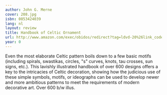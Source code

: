 ```yaml
---
author: John G. Merne
cover: 208.jpg
isbn: 0853424039
lang: nl
layout: review
title: Handbook of Celtic Ornament
url: http://www.amazon.com/exec/obidos/redirect?tag=ldvd-20%26link_code=xm2%26camp=2025%26creative=165953%26path=http://www.amazon.com/gp/redirect.html%253fASIN=0853424039%2526tag=ldvd-20%2526lcode=xm2%2526cID=2025%2526ccmID=165953%2526location=/o/ASIN/0853424039%25253FSubscriptionId=0VJDVJ14KM0P0VXDCQ82
year: 0
---
```

Even the most elaborate Celtic pattern boils down to a few basic motifs (including spirals, swastikas, circles, "s" curves, knots, tau crosses, sun signs, etc.). This lavishly illustrated handbook of over 600 designs offers a key to the intricacies of Celtic decoration, showing how the judicious use of these simple symbols, motifs, or ideographs can be used to develop newer and more ambitious patterns to meet the requirements of modern decorative art. Over 600 b/w illus.
